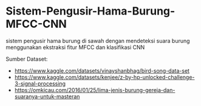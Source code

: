 # Sistem-Pengusir-Hama-Burung-MFCC-CNN
sistem pengusir hama burung di sawah dengan mendeteksi suara burung menggunakan ekstraksi fitur MFCC dan klasifikasi CNN

Sumber Dataset:

- https://www.kaggle.com/datasets/vinayshanbhag/bird-song-data-set
- https://www.kaggle.com/datasets/kenjee/z-by-hp-unlocked-challenge-3-signal-processing
- https://omkicau.com/2016/01/25/lima-jenis-burung-gereja-dan-suaranya-untuk-masteran
